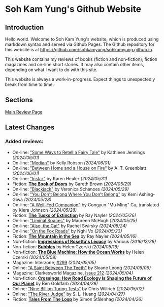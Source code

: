 # Soh Kam Yung's Github Website

## Introduction

Hello world. Welcome to Soh Kam Yung's website, which is produced using markdown syntax and served via Github Pages. The Github repository for this website is at <https://github.com/sohkamyung/sohkamyung.github.io>.

This website contains my reviews of books (fiction and non-fiction), fiction magazines and on-line short stories. It may also contain other items, depending on what I want to do with this site.

This website is always a work-in-progress. Expect things to unexpectedly break from time to time.

## Sections

[Main Review Page](reviews/README.md)

## Latest Changes

### Added reviews:
- On-line: ["Some Ways to Retell a Fairy Tale"](reviews/online/2024/20240601-WaysRetellFairyTale.md) by Kathleen Jennings *(2024/06/01)*
- On-line: ["Median"](reviews/online/2024/20240601-Median.md) by Kelly Robson *(2024/06/01)*
- On-line: ["Between Home and a House on Fire"](reviews/online/2024/20240601-BetweenHomeHouseFire.md) by A. T. Greenblatt *(2024/06/01)*
- On-line: ["Instar"](reviews/online/2024/20240531-Instar.md) by Karen Heuler *(2024/05/31)*
- Fiction: [**The Book of Doors**](reviews/fiction/2024/20240529-BookOfDoors.md) by Gareth Brown *(2024/05/29)*
- On-line: ["Blackjack"](reviews/online/2024/20240529-Blackjack.md) by Veronica Schanoes *(2024/05/29)*
- On-line: ["You Don't Belong Where You Don't Belong"](reviews/online/2024/20240528-YouDontBelong.md) by Kemi Ashing-Giwa *(2024/05/28)*
- On-line: ["A Well-Fed Companion"](reviews/online/2024/20240528-WellFedCompanion.md) by Congyun "Mu Ming" Gu, translated by Kiera Johnson *(2024/05/28)*
- Fiction: [**The Tusks of Extinction**](reviews/fiction/2024/20240526-TusksExtinction.md) by Ray Nayler *(2024/05/26)*
- On-line: ["Liminal Spaces"](reviews/online/2024/20240525-LiminalSpaces.md) by Maureen McHugh *(2024/05/25)*
- On-line: ["Also, the Cat"](reviews/online/2024/20240524-AlsoTheCat.md) by Rachel Swirsky *(2024/05/24)*
- On-line: ["On the Fox Roads"](reviews/online/2024/20240523-FoxRoads.md) by Nghi Vo *(2024/05/23)*
- Fiction: [**The Mountain in the Sea**](reviews/fiction/2024/20240516-MountainSea.md) by Ray Nayler *(2024/05/16)*
- Non-fiction: [**Impressions of Rosetta's Legacy**](reviews/nonfiction/2016/20161228-ImpressionsRosetta.md) by Various *(2016/12/28)*
- Non-fiction: [**Bubbles**](reviews/nonfiction/2024/20240516-Bubbles.md) by Helen Czerski *(2024/05/16)*
- Non-fiction: [**The Blue Machine: How the Ocean Works**](reviews/nonfiction/2024/20240508-BlueMachine.md) by Helen Czerski *(2024/05/08)*
- Magazine: Interzone, [#299](reviews/magazines/Interzone/20240505-Interzone299.md) *(2024/05/05)*
- Online: ["A Saint Between The Teeth"](reviews/online/2024/20240506-SaintBetweenTeeth.md) by Sloane Leong *(2024/05/06)*
- Magazine: Clarkesworld Magazine, [Issue 212](reviews/magazines/Clarkesworld/20240504-Clarkesworld212.md) *(2024/05/04)*
- Non-fiction: [**Crossings: How Road Ecology Is Shaping the Future of Our Planet**](reviews/nonfiction/2024/20240429-Crossings.md) by Ben Goldfarb *(2024/04/29)*
- Online: ["Nine Billion Turing Tests"](reviews/online/2024/20240502-NineBillionTuringTests.md) by Chris Willrich *(2024/05/02)*
- Online: ["The River Judge"](reviews/online/2024/20240427-RiverJudge.md) by S. L. Huang *(2024/04/27)*
- Fiction: [**Tales From The Loop**](reviews/fiction/2024/20240426-TalesLoop.md) by Simon Stålenhag *(2024/04/26)*
